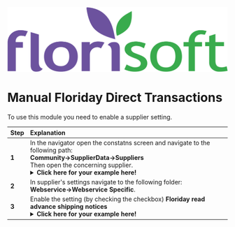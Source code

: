 <img src="../../fslogo.png">

# Manual Floriday Direct Transactions

To use this module you need to enable a supplier setting.

|Step|Explanation|
|:--|:--|
|**1**|In the navigator open the constatns screen and navigate to the following path:<br><b>Community→SupplierData→Suppliers</b><br>Then open the concerning supplier.<details><summary><b>Click here for your example here!</b></summary><img src="Direct EN/2.png"</details>|
|**2**|In supplier's settings navigate to the following folder:<br><b>Webservice→Webservice Specific</b>.|
|**3**|Enable the setting (by checking the checkbox) **Floriday read advance shipping notices**<details><summary><b>Click here for your example here!</b></summary><img src="Direct EN/2.png"</details>|


